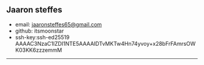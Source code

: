 ## Jaaron steffes

* email: jaaronsteffes65@gmail.com
* github: itsmoonstar
* ssh-key:ssh-ed25519 AAAAC3NzaC1lZDI1NTE5AAAAIDTvMKTw4Hn74yvoy+x28bFrFAmrsOWK03KK6zzzemmM 

---

